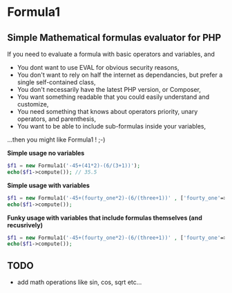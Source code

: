 # Formula1
## Simple Mathematical formulas evaluator for PHP

If you need to evaluate a formula with basic operators and variables, and

* You dont want to use EVAL for obvious security reasons,
* You don't want to rely on half the internet as dependancies, but prefer a single self-contained class,
* You don't necessarily have the latest PHP version, or Composer,
* You want something readable that you could easily understand and customize,
* You need something that knows about operators priority, unary operators, and parenthesis,
* You want to be able to include sub-formulas inside your variables,

...then you might like Formula1 ! ;-)


**Simple usage no variables**

```PHP
$f1 = new Formula1('-45+(41*2)-(6/(3+1))');
echo($f1->compute()); // 35.5
```

**Simple usage with variables**

```PHP
$f1 = new Formula1('-45+(fourty_one*2)-(6/(three+1))' , ['fourty_one'=>41, 'three'=>3]);
echo($f1->compute());
```

**Funky usage with variables that include formulas themselves (and recusrively)**

```PHP
$f1 = new Formula1('-45+(fourty_one*2)-(6/(three+1))' , ['fourty_one'=>'82/2', 'three'=>'12/four', 'four'=>4]);
echo($f1->compute());
```

## TODO

* add math operations like sin, cos, sqrt etc...
